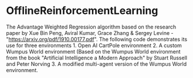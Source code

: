 # OfflineReinforcementLearning
The Advantage Weighted Regression algorithm based on the research paper by Xue Bin Peng, Aviral Kumar, Grace Zhang &amp; Sergey Levine - "https://arxiv.org/pdf/1910.00177.pdf". The following code demonstrates its use for three environments 1. Open AI CartPole environment 2. A custom Wumpus World environment (Based on the Wumpus World environment from the book "Artificial Intelligence a Modern Approach" by Stuart Russell and Peter Norving  3. A modified multi-agent version of the Wumpus World environment.
